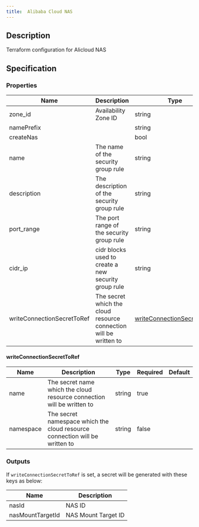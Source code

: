 ```yaml
---
title:  Alibaba Cloud NAS
---
```


## Description

Terraform configuration for Alicloud NAS

## Specification


### Properties

 Name | Description | Type | Required | Default 
 ------------ | ------------- | ------------- | ------------- | ------------- 
 zone_id | Availability Zone ID | string | false |  
 namePrefix |  | string | false |  
 createNas |  | bool | false |  
 name | The name of the security group rule | string | false |  
 description | The description of the security group rule | string | false |  
 port_range | The port range of the security group rule | string | false |  
 cidr_ip | cidr blocks used to create a new security group rule | string | false |  
 writeConnectionSecretToRef | The secret which the cloud resource connection will be written to | [writeConnectionSecretToRef](#writeConnectionSecretToRef) | false |  


#### writeConnectionSecretToRef

 Name | Description | Type | Required | Default 
 ------------ | ------------- | ------------- | ------------- | ------------- 
 name | The secret name which the cloud resource connection will be written to | string | true |  
 namespace | The secret namespace which the cloud resource connection will be written to | string | false |  


### Outputs

If `writeConnectionSecretToRef` is set, a secret will be generated with these keys as below:

 Name | Description 
 ------------ | ------------- 
 nasId | NAS ID
 nasMountTargetId | NAS Mount Target ID
